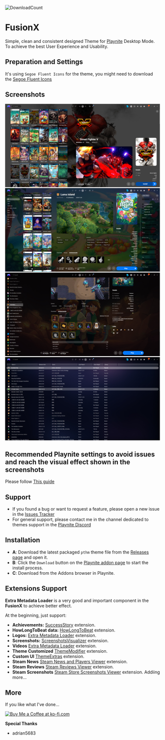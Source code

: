 ![DownloadCount](https://img.shields.io/github/downloads/sakasakiking/FusionX/total.svg)

# FusionX
Simple, clean and consistent designed Theme for [Playnite](https://github.com/JosefNemec/Playnite) Desktop Mode. To achieve the best User Experience and Usability.

## Preparation and Settings
It's using ``Segoe Fluent Icons`` for the theme, you might need to download the [Segoe Fluent Icons](https://learn.microsoft.com/zh-cn/windows/apps/design/downloads/#fonts)
## Screenshots
![Screenshot](https://raw.githubusercontent.com/sakasakiking/FusionX/refs/heads/main/Screenshots/Screenshots01.jpg)
![Screenshot](https://raw.githubusercontent.com/sakasakiking/FusionX/refs/heads/main/Screenshots/Screenshots02.jpg)
![Screenshot](https://raw.githubusercontent.com/sakasakiking/FusionX/refs/heads/main/Screenshots/Screenshots03.jpg)
![Screenshot](https://raw.githubusercontent.com/sakasakiking/FusionX/refs/heads/main/Screenshots/Screenshots04.jpg)

## Recommended Playnite settings to avoid issues and reach the visual effect shown in the screenshots
Please follow [This guide](https://github.com/sakasakiking/FusionX/wiki/Recommended-settings-for-achieving-the-look-of-screenshots)

## Support
- If you found a bug or want to request a feature, please open a new issue in the [Issues Tracker](https://github.com/sakasakiking/FusionX/issues)
- For general support, please contact me in the channel dedicated to themes support in the [Playnite Discord](https://discord.com/channels/365863063296933888/808419347105447957)

## Installation
- **A**: Download the latest packaged `pthm` theme file from the [Releases page](https://github.com/sakasakiking/FusionX/releases/tag/Latest) and open it.
- **B**: Click the `Download` button on the [Playnite addon page](https://playnite.link/addons.html#FusionX_54244ec8-29ec-418e-bce7-415250c8d67b) to start the install process.
- **C**: Download from the Addons browser in Playnite.

## Extensions Support

**Extra Metadata Loader** is a very good and important component in the **FusionX** to achieve better effect.

At the beginning, just support:
- **Achievements:** [SuccessStory](https://playnite.link/addons.html#playnite-successstory-plugin) extension.
- **HowLongToBeat data:** [HowLongToBeat](https://playnite.link/addons.html#playnite-howlongtobeat-plugin) extension.
- **Logos:** [Extra Metadata Loader](https://playnite.link/addons.html#ExtraMetadataLoader_705fdbca-e1fc-4004-b839-1d040b8b4429) extension.
- **Screenshots:** [ScreenshotsVisualizer](https://playnite.link/addons.html#playnite-screenshotsvisualizer-plugin) extension.
- **Videos** [Extra Metadata Loader](https://playnite.link/addons.html#ExtraMetadataLoader_705fdbca-e1fc-4004-b839-1d040b8b4429) extension.
- **Theme Customized** [ThemeModifier](https://playnite.link/addons.html#playnite-thememodifier-plugin) extension.
- **Custom UI** [ThemeExtras](https://playnite.link/addons.html#felixkmh_Extras_Plugin) extension.
- **Steam News** [Steam News and Players Viewer](https://playnite.link/addons.html#NewsViewer_15e03ffe-90f6-4e8e-bd4d-94514777481d) extension.
- **Steam Reviews** [Steam Reviews Viewer](https://playnite.link/addons.html#Review_Viewer_ca24e37a-76d9-49bf-89ab-d3cba4a54bd1) extension.
- **Steam Screenshots** [Steam Store Screenshots Viewer](https://playnite.link/addons.html#SteamScreenshots_8e77fe31-5e62-41e2-8fa2-64844cfd5b6b) extension.
Addiing more...

## More
If you like what I've done...

<a href='https://ko-fi.com/sakasaki30' target='_blank'><img height='36' style='border:0px;height:36px;' src='https://cdn.ko-fi.com/cdn/kofi1.png?v=2' border='0' alt='Buy Me a Coffee at ko-fi.com' /></a> 

**Special Thanks** 
- adrian5683




